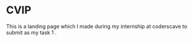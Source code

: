 # CVIP
This is a landing page which I made during my internship at coderscave to submit as my task 1 .
